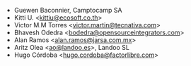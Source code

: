 - Guewen Baconnier, Camptocamp SA
- Kitti U. \<<kittiu@ecosoft.co.th>\>
- Victor M.M Torres \<<victor.martin@tecnativa.com>\>
- Bhavesh Odedra \<<bodedra@opensourceintegrators.com>\>
- Alan Ramos \<<alan.ramos@jarsa.com.mx>\>
- Aritz Olea \<<ao@landoo.es>\>, Landoo SL
- Hugo Córdoba \<<hugo.cordoba@factorlibre.com>\>
